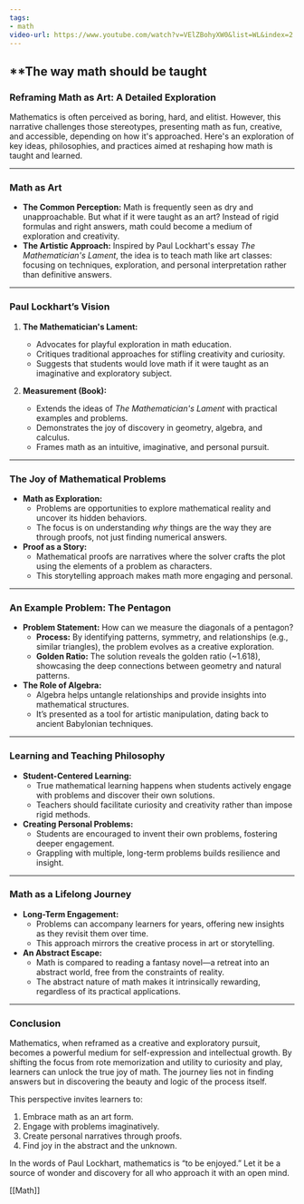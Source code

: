 ```yaml
---
tags:
- math
video-url: https://www.youtube.com/watch?v=VElZBohyXW0&list=WL&index=2
---
```


## **The way math should be taught

### **Reframing Math as Art: A Detailed Exploration**

Mathematics is often perceived as boring, hard, and elitist. However, this narrative challenges those stereotypes, presenting math as fun, creative, and accessible, depending on how it's approached. Here's an exploration of key ideas, philosophies, and practices aimed at reshaping how math is taught and learned.

---

### **Math as Art**

- **The Common Perception:** Math is frequently seen as dry and unapproachable. But what if it were taught as an art? Instead of rigid formulas and right answers, math could become a medium of exploration and creativity.
- **The Artistic Approach:** Inspired by Paul Lockhart's essay *The Mathematician's Lament*, the idea is to teach math like art classes: focusing on techniques, exploration, and personal interpretation rather than definitive answers.

---

### **Paul Lockhart’s Vision**

1. **The Mathematician's Lament:**
   - Advocates for playful exploration in math education.
   - Critiques traditional approaches for stifling creativity and curiosity.
   - Suggests that students would love math if it were taught as an imaginative and exploratory subject.

2. **Measurement (Book):**
   - Extends the ideas of *The Mathematician's Lament* with practical examples and problems.
   - Demonstrates the joy of discovery in geometry, algebra, and calculus.
   - Frames math as an intuitive, imaginative, and personal pursuit.

---

### **The Joy of Mathematical Problems**

- **Math as Exploration:**
  - Problems are opportunities to explore mathematical reality and uncover its hidden behaviors.
  - The focus is on understanding *why* things are the way they are through proofs, not just finding numerical answers.
- **Proof as a Story:**
  - Mathematical proofs are narratives where the solver crafts the plot using the elements of a problem as characters.
  - This storytelling approach makes math more engaging and personal.

---

### **An Example Problem: The Pentagon**

- **Problem Statement:** How can we measure the diagonals of a pentagon?
  - **Process:** By identifying patterns, symmetry, and relationships (e.g., similar triangles), the problem evolves as a creative exploration.
  - **Golden Ratio:** The solution reveals the golden ratio (~1.618), showcasing the deep connections between geometry and natural patterns.
- **The Role of Algebra:**
  - Algebra helps untangle relationships and provide insights into mathematical structures.
  - It’s presented as a tool for artistic manipulation, dating back to ancient Babylonian techniques.

---

### **Learning and Teaching Philosophy**

- **Student-Centered Learning:**
  - True mathematical learning happens when students actively engage with problems and discover their own solutions.
  - Teachers should facilitate curiosity and creativity rather than impose rigid methods.
- **Creating Personal Problems:**
  - Students are encouraged to invent their own problems, fostering deeper engagement.
  - Grappling with multiple, long-term problems builds resilience and insight.

---

### **Math as a Lifelong Journey**

- **Long-Term Engagement:**
  - Problems can accompany learners for years, offering new insights as they revisit them over time.
  - This approach mirrors the creative process in art or storytelling.
- **An Abstract Escape:**
  - Math is compared to reading a fantasy novel—a retreat into an abstract world, free from the constraints of reality.
  - The abstract nature of math makes it intrinsically rewarding, regardless of its practical applications.

---

### **Conclusion**

Mathematics, when reframed as a creative and exploratory pursuit, becomes a powerful medium for self-expression and intellectual growth. By shifting the focus from rote memorization and utility to curiosity and play, learners can unlock the true joy of math. The journey lies not in finding answers but in discovering the beauty and logic of the process itself.

This perspective invites learners to:

1. Embrace math as an art form.
2. Engage with problems imaginatively.
3. Create personal narratives through proofs.
4. Find joy in the abstract and the unknown.

In the words of Paul Lockhart, mathematics is “to be enjoyed.” Let it be a source of wonder and discovery for all who approach it with an open mind.

[[Math]]